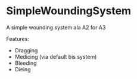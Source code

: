 SimpleWoundingSystem
====================

A simple wounding system ala A2 for A3

Features:

* Dragging
* Medicing (via default bis system)
* Bleeding
* Dieing
